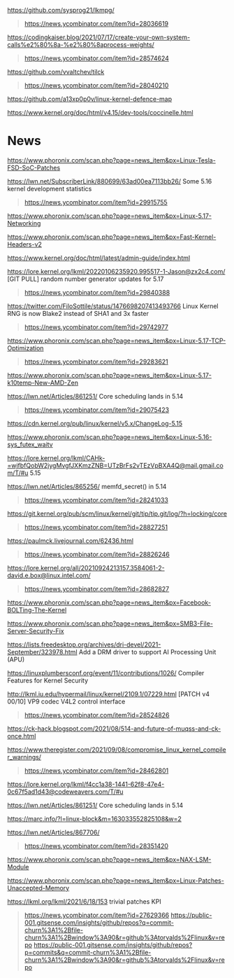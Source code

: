 https://github.com/sysprog21/lkmpg/
> https://news.ycombinator.com/item?id=28036619

https://codingkaiser.blog/2021/07/17/create-your-own-system-calls%e2%80%8a-%e2%80%8aprocess-weights/
> https://news.ycombinator.com/item?id=28574624

https://github.com/vvaltchev/tilck
> https://news.ycombinator.com/item?id=28040210

https://github.com/a13xp0p0v/linux-kernel-defence-map

https://www.kernel.org/doc/html/v4.15/dev-tools/coccinelle.html

# News
https://www.phoronix.com/scan.php?page=news_item&px=Linux-Tesla-FSD-SoC-Patches

https://lwn.net/SubscriberLink/880699/63ad00ea7113bb26/ Some 5.16 kernel development statistics
> https://news.ycombinator.com/item?id=29915755

https://www.phoronix.com/scan.php?page=news_item&px=Linux-5.17-Networking

https://www.phoronix.com/scan.php?page=news_item&px=Fast-Kernel-Headers-v2

https://www.kernel.org/doc/html/latest/admin-guide/index.html

https://lore.kernel.org/lkml/20220106235920.995517-1-Jason@zx2c4.com/ [GIT PULL] random number generator updates for 5.17
> https://news.ycombinator.com/item?id=29840388

https://twitter.com/FiloSottile/status/1476698207413493766 Linux Kernel RNG is now Blake2 instead of SHA1 and 3x faster
> https://news.ycombinator.com/item?id=29742977

https://www.phoronix.com/scan.php?page=news_item&px=Linux-5.17-TCP-Optimization
> https://news.ycombinator.com/item?id=29283621

https://www.phoronix.com/scan.php?page=news_item&px=Linux-5.17-k10temp-New-AMD-Zen

https://lwn.net/Articles/861251/ Core scheduling lands in 5.14
> https://news.ycombinator.com/item?id=29075423

https://cdn.kernel.org/pub/linux/kernel/v5.x/ChangeLog-5.15

https://www.phoronix.com/scan.php?page=news_item&px=Linux-5.16-sys_futex_waitv

https://lore.kernel.org/lkml/CAHk-=wjfbfQobW2jygMvgfJXKmzZNB=UTzBrFs2vTEzVpBXA4Q@mail.gmail.com/T/#u 5.15

https://lwn.net/Articles/865256/ memfd_secret() in 5.14
> https://news.ycombinator.com/item?id=28241033

https://git.kernel.org/pub/scm/linux/kernel/git/tip/tip.git/log/?h=locking/core
> https://news.ycombinator.com/item?id=28827251

https://paulmck.livejournal.com/62436.html
> https://news.ycombinator.com/item?id=28826246

https://lore.kernel.org/all/20210924213157.3584061-2-david.e.box@linux.intel.com/
> https://news.ycombinator.com/item?id=28682827

https://www.phoronix.com/scan.php?page=news_item&px=Facebook-BOLTing-The-Kernel
 
https://www.phoronix.com/scan.php?page=news_item&px=SMB3-File-Server-Security-Fix

https://lists.freedesktop.org/archives/dri-devel/2021-September/323978.html Add a DRM driver to support AI Processing Unit (APU)

https://linuxplumbersconf.org/event/11/contributions/1026/ Compiler Features for Kernel Security

http://lkml.iu.edu/hypermail/linux/kernel/2109.1/07229.html [PATCH v4 00/10] VP9 codec V4L2 control interface
> https://news.ycombinator.com/item?id=28524826

https://ck-hack.blogspot.com/2021/08/514-and-future-of-muqss-and-ck-once.html

https://www.theregister.com/2021/09/08/compromise_linux_kernel_compiler_warnings/
> https://news.ycombinator.com/item?id=28462801

https://lore.kernel.org/lkml/f4cc1a38-1441-62f8-47e4-0c67f5ad1d43@codeweavers.com/T/#u

https://lwn.net/Articles/861251/ Core scheduling lands in 5.14

https://marc.info/?l=linux-block&m=163033552825108&w=2

https://lwn.net/Articles/867706/
> https://news.ycombinator.com/item?id=28351420

https://www.phoronix.com/scan.php?page=news_item&px=NAX-LSM-Module

https://www.phoronix.com/scan.php?page=news_item&px=Linux-Patches-Unaccepted-Memory

https://lkml.org/lkml/2021/6/18/153 trivial patches KPI
> https://news.ycombinator.com/item?id=27629366
> https://public-001.gitsense.com/insights/github/repos?q=commit-churn%3A1%2Bfile-churn%3A1%2Bwindow%3A90&r=github%3Atorvalds%2Flinux&v=repo
> https://public-001.gitsense.com/insights/github/repos?p=commits&q=commit-churn%3A1%2Bfile-churn%3A1%2Bwindow%3A90&r=github%3Atorvalds%2Flinux&v=repo

